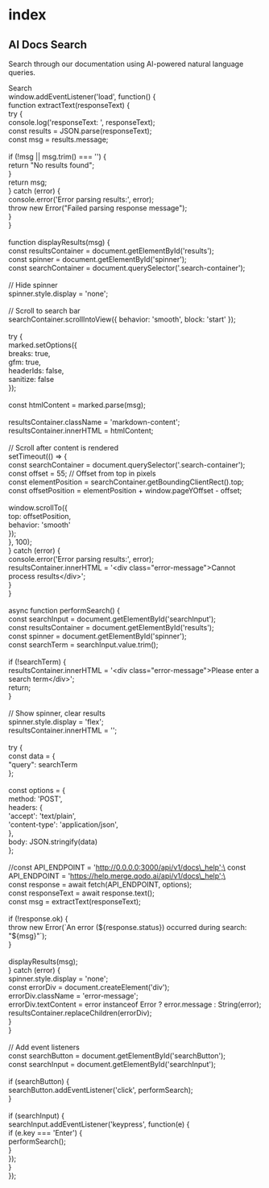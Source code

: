 # index

## AI Docs Search

Search through our documentation using AI-powered natural language queries.

&#x20;Search\
window.addEventListener('load', function() {\
&#x20;   function extractText(responseText) {\
&#x20;       try {\
&#x20;           console.log('responseText: ', responseText);\
&#x20;           const results = JSON.parse(responseText);\
&#x20;           const msg = results.message;\
\
&#x20;           if (!msg || msg.trim() === '') {\
&#x20;               return "No results found";\
&#x20;           }\
&#x20;           return msg;\
&#x20;       } catch (error) {\
&#x20;           console.error('Error parsing results:', error);\
&#x20;           throw new Error("Failed parsing response message");\
&#x20;       }\
&#x20;   }\
\
&#x20;   function displayResults(msg) {\
&#x20;       const resultsContainer = document.getElementById('results');\
&#x20;       const spinner = document.getElementById('spinner');\
&#x20;       const searchContainer = document.querySelector('.search-container');\
\
&#x20;       // Hide spinner\
&#x20;       spinner.style.display = 'none';\
\
&#x20;       // Scroll to search bar\
&#x20;       searchContainer.scrollIntoView({ behavior: 'smooth', block: 'start' });\
\
&#x20;       try {\
&#x20;           marked.setOptions({\
&#x20;               breaks: true,\
&#x20;               gfm: true,\
&#x20;               headerIds: false,\
&#x20;               sanitize: false\
&#x20;           });\
\
&#x20;           const htmlContent = marked.parse(msg);\
\
&#x20;           resultsContainer.className = 'markdown-content';\
&#x20;           resultsContainer.innerHTML = htmlContent;\
\
&#x20;           // Scroll after content is rendered\
&#x20;           setTimeout(() => {\
&#x20;               const searchContainer = document.querySelector('.search-container');\
&#x20;               const offset = 55; // Offset from top in pixels\
&#x20;               const elementPosition = searchContainer.getBoundingClientRect().top;\
&#x20;               const offsetPosition = elementPosition + window.pageYOffset - offset;\
\
&#x20;               window.scrollTo({\
&#x20;                   top: offsetPosition,\
&#x20;                   behavior: 'smooth'\
&#x20;               });\
&#x20;           }, 100);\
&#x20;       } catch (error) {\
&#x20;           console.error('Error parsing results:', error);\
&#x20;           resultsContainer.innerHTML = '\<div class="error-message">Cannot process results\</div>';\
&#x20;       }\
&#x20;   }\
\
&#x20;   async function performSearch() {\
&#x20;       const searchInput = document.getElementById('searchInput');\
&#x20;       const resultsContainer = document.getElementById('results');\
&#x20;       const spinner = document.getElementById('spinner');\
&#x20;       const searchTerm = searchInput.value.trim();\
\
&#x20;       if (!searchTerm) {\
&#x20;           resultsContainer.innerHTML = '\<div class="error-message">Please enter a search term\</div>';\
&#x20;           return;\
&#x20;       }\
\
&#x20;       // Show spinner, clear results\
&#x20;       spinner.style.display = 'flex';\
&#x20;       resultsContainer.innerHTML = '';\
\
&#x20;       try {\
&#x20;           const data = {\
&#x20;               "query": searchTerm\
&#x20;           };\
\
&#x20;           const options = {\
&#x20;               method: 'POST',\
&#x20;               headers: {\
&#x20;                   'accept': 'text/plain',\
&#x20;                   'content-type': 'application/json',\
&#x20;               },\
&#x20;               body: JSON.stringify(data)\
&#x20;           };\
\
&#x20;           //const API\_ENDPOINT = 'http://0.0.0.0:3000/api/v1/docs\_help';\
&#x20;           const API\_ENDPOINT = 'https://help.merge.qodo.ai/api/v1/docs\_help';\
\
&#x20;           const response = await fetch(API\_ENDPOINT, options);\
&#x20;           const responseText = await response.text();\
&#x20;           const msg = extractText(responseText);\
\
&#x20;           if (!response.ok) {\
&#x20;               throw new Error(\`An error (${response.status}) occurred during search: "${msg}"\`);\
&#x20;           }\
&#x20;\
&#x20;           displayResults(msg);\
&#x20;       } catch (error) {\
&#x20;           spinner.style.display = 'none';\
&#x20;           const errorDiv = document.createElement('div');\
&#x20;           errorDiv.className = 'error-message';\
&#x20;           errorDiv.textContent = error instanceof Error ? error.message : String(error);\
&#x20;           resultsContainer.replaceChildren(errorDiv);\
&#x20;       }\
&#x20;   }\
\
&#x20;   // Add event listeners\
&#x20;   const searchButton = document.getElementById('searchButton');\
&#x20;   const searchInput = document.getElementById('searchInput');\
\
&#x20;   if (searchButton) {\
&#x20;       searchButton.addEventListener('click', performSearch);\
&#x20;   }\
\
&#x20;   if (searchInput) {\
&#x20;       searchInput.addEventListener('keypress', function(e) {\
&#x20;           if (e.key === 'Enter') {\
&#x20;               performSearch();\
&#x20;           }\
&#x20;       });\
&#x20;   }\
});
